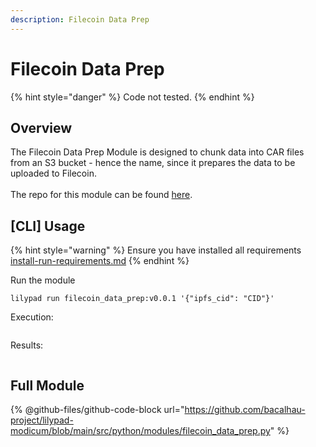 ```yaml
---
description: Filecoin Data Prep
---
```


# Filecoin Data Prep

{% hint style="danger" %}
Code not tested.
{% endhint %}

## Overview

The Filecoin Data Prep Module is designed to chunk data into CAR files from an S3 bucket - hence the name, since it prepares the data to be uploaded to Filecoin.\
\
The repo for this module can be found [here](https://github.com/bacalhau-project/lilypad-modicum/blob/main/src/python/modules/filecoin\_data\_prep.py).

## \[CLI] Usage

{% hint style="warning" %}
Ensure you have installed all requirements [install-run-requirements.md](../reference/quick-start/install-run-requirements.md "mention")
{% endhint %}

Run the module

```
lilypad run filecoin_data_prep:v0.0.1 '{"ipfs_cid": "CID"}'
```

Execution:

<figure><img src="https://lh5.googleusercontent.com/B5aqsXNvkxmZCs32zEErs_2OzLU-DKV_0mrYwE-MNPgDx7Wew5EeEJovauH7Rz541imlJFDSzTk5PujSbrRhi3g3UXCS1MUxHScma90W50AnnCXGfY5-MoKW0ZvelEEdK3pmrn-IuDAvP0Ii-5PwT9wmPg=s2048" alt=""><figcaption></figcaption></figure>

Results:

<figure><img src="https://lh5.googleusercontent.com/Hxn4eUFYW_QAik1YRalr8KyOWBqqtruj71uKaZdQAWyy4JWcGaCYP4C0sWl1oLp1jPi8TGt-KXGhg1S837mHfWBACBbxZx3Y5aVthmN_z51xpMWIoGyyH1yV5LhSB101CPNM2uX7hdbCGwUsK2Odb1a0aQ=s2048" alt=""><figcaption></figcaption></figure>

## Full Module

{% @github-files/github-code-block url="https://github.com/bacalhau-project/lilypad-modicum/blob/main/src/python/modules/filecoin_data_prep.py" %}
